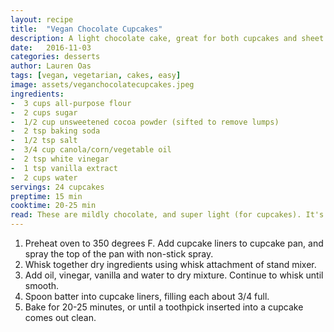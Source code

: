 ```yaml
---
layout: recipe
title:  "Vegan Chocolate Cupcakes"
description: A light chocolate cake, great for both cupcakes and sheet cakes!
date:   2016-11-03
categories: desserts
author: Lauren Oas
tags: [vegan, vegetarian, cakes, easy]
image: assets/veganchocolatecupcakes.jpeg
ingredients:
-  3 cups all-purpose flour
-  2 cups sugar
-  1/2 cup unsweetened cocoa powder (sifted to remove lumps)
-  2 tsp baking soda
-  1/2 tsp salt
-  3/4 cup canola/corn/vegetable oil
-  2 tsp white vinegar
-  1 tsp vanilla extract
-  2 cups water
servings: 24 cupcakes
preptime: 15 min
cooktime: 20-25 min
read: These are mildly chocolate, and super light (for cupcakes). It's a no-frills, no-fail recipe, and it's vegan, which is great!
---
```

1. Preheat oven to 350 degrees F. Add cupcake liners to cupcake pan, and spray the top of the pan with non-stick spray.
2. Whisk together dry ingredients using whisk attachment of stand mixer.
3. Add oil, vinegar, vanilla and water to dry mixture. Continue to whisk until smooth.
4. Spoon batter into cupcake liners, filling each about 3/4 full.
5. Bake for 20-25 minutes, or until a toothpick inserted into a cupcake comes out clean.